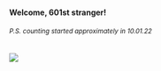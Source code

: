 #### Welcome, 601st stranger!

###### <sup>P.S. counting started approximately in 10.01.22</sup>

<img src="https://kraftwerk28.pp.ua/vcnt.png"></img>
